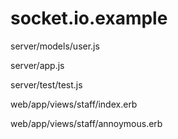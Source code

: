 socket.io.example
=================

server/models/user.js

server/app.js

server/test/test.js

web/app/views/staff/index.erb

web/app/views/staff/annoymous.erb
